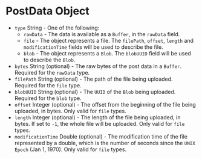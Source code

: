 # PostData Object

* `type` String - One of the following:
  * `rawData` - The data is available as a `Buffer`, in the `rawData` field.
  * `file` - The object represents a file. The `filePath`, `offset`, `length` and `modificationTime` fields will be used to describe the file.
  * `blob` - The object represents a `Blob`. The `blobUUID` field will be used to describe the `Blob`.
* `bytes` String (optional) - The raw bytes of the post data in a `Buffer`. Required for the `rawData` type.
* `filePath` String (optional) - The path of the file being uploaded. Required for the `file` type.
* `blobUUID` String (optional) - The `UUID` of the `Blob` being uploaded. Required for the `blob` type.
* `offset` Integer (optional) - The offset from the beginning of the file being uploaded, in bytes. Only valid for `file` types.
* `length` Integer (optional) - The length of the file being uploaded, in bytes. If set to `-1`, the whole file will be uploaded. Only valid for `file` types.
* `modificationTime` Double (optional) - The modification time of the file represented by a double, which is the number of seconds since the `UNIX Epoch` (Jan 1, 1970). Only valid for `file` types.
